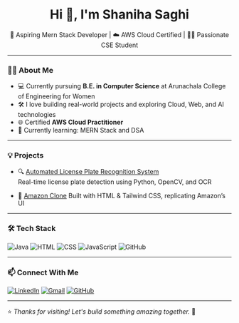 <h1 align="center">Hi 👋, I'm Shaniha Saghi</h1>

<p align="center">
  🌱 Aspiring Mern Stack Developer | ☁️ AWS Cloud Certified | 👩‍💻 Passionate CSE Student  
</p>

---

### 👩‍🎓 About Me

- 💻 Currently pursuing **B.E. in Computer Science** at Arunachala College of Engineering for Women  
- 🛠️ I love building real-world projects and exploring Cloud, Web, and AI technologies  
- 🌐 Certified **AWS Cloud Practitioner**  
- 🎯 Currently learning: MERN Stack and DSA

---

### 💡 Projects

- 🔍 [Automated License Plate Recognition System](https://github.com/ShanihaSaghi/License-Plate-Recognition-system)  
  Real-time license plate detection using Python, OpenCV, and OCR

- 🛒 [Amazon Clone](https://github.com/ShanihaSaghi/Amazonclone)
  Built with HTML & Tailwind CSS, replicating Amazon’s UI

---

### 🛠️ Tech Stack

![Java](https://img.shields.io/badge/-Java-007396?logo=java&logoColor=white)
![HTML](https://img.shields.io/badge/-HTML5-E34F26?logo=html5&logoColor=white)
![CSS](https://img.shields.io/badge/-Tailwind_CSS-38B2AC?logo=tailwind-css&logoColor=white)
![JavaScript](https://img.shields.io/badge/-JavaScript-F7DF1E?logo=javascript&logoColor=black)
![GitHub](https://img.shields.io/badge/-GitHub-181717?logo=github&logoColor=white)

---

### 📫 Connect With Me

[![LinkedIn](https://img.shields.io/badge/-LinkedIn-blue?logo=linkedin&logoColor=white)](https://linkedin.com/in/shanihasaghi)
[![Gmail](https://img.shields.io/badge/-shanihasaghism2004@gmail.com-D14836?logo=gmail&logoColor=white)](mailto:shanihasaghism2004@gmail.com)
[![GitHub](https://img.shields.io/badge/-GitHub-black?logo=github&logoColor=white)](https://github.com/shanihasaghi)

---

⭐ *Thanks for visiting! Let's build something amazing together.* 🚀

